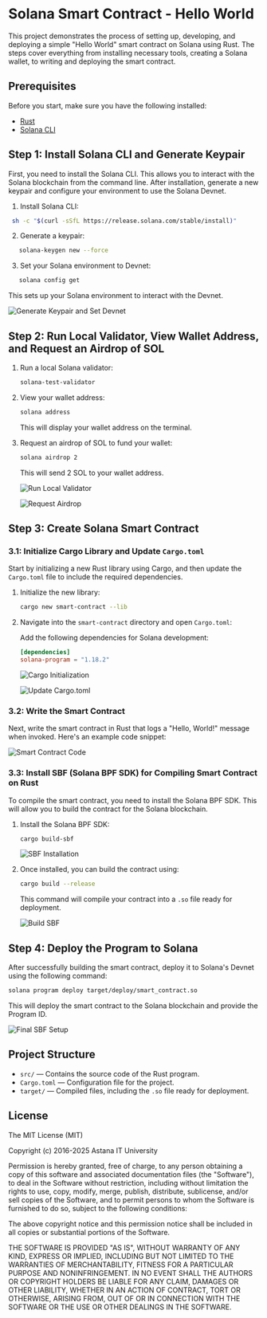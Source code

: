 # Solana Smart Contract - Hello World

This project demonstrates the process of setting up, developing, and deploying a simple "Hello World" smart contract on Solana using Rust. The steps cover everything from installing necessary tools, creating a Solana wallet, to writing and deploying the smart contract.

## Prerequisites

Before you start, make sure you have the following installed:

- [Rust](https://www.rust-lang.org/tools/install)
- [Solana CLI](https://docs.solana.com/cli/install-solana-cli-tools)

## Step 1: Install Solana CLI and Generate Keypair

First, you need to install the Solana CLI. This allows you to interact with the Solana blockchain from the command line. After installation, generate a new keypair and configure your environment to use the Solana Devnet.

1. Install Solana CLI:
```bash
 sh -c "$(curl -sSfL https://release.solana.com/stable/install)"
```

2. Generate a keypair:
```bash
   solana-keygen new --force
```

3. Set your Solana environment to Devnet:
```bash
   solana config get 
   ```

   This sets up your Solana environment to interact with the Devnet.

   ![Generate Keypair and Set Devnet](https://github.com/user-attachments/assets/86d4fcad-6d52-48aa-8a17-5ac84f58de3c)

## Step 2: Run Local Validator, View Wallet Address, and Request an Airdrop of SOL

1. Run a local Solana validator:

   ```bash
   solana-test-validator
   ```

2. View your wallet address:

   ```bash
   solana address
   ```

   This will display your wallet address on the terminal.

3. Request an airdrop of SOL to fund your wallet:

   ```bash
   solana airdrop 2
   ```

   This will send 2 SOL to your wallet address.

   ![Run Local Validator](https://github.com/user-attachments/assets/b4543f19-f4c9-4e33-aa5b-fa49611b3293)

   ![Request Airdrop](https://github.com/user-attachments/assets/c4f1806a-8a9b-4c34-b7e7-328dad963bc6)

## Step 3: Create Solana Smart Contract

### 3.1: Initialize Cargo Library and Update `Cargo.toml`

Start by initializing a new Rust library using Cargo, and then update the `Cargo.toml` file to include the required dependencies.

1. Initialize the new library:

   ```bash
   cargo new smart-contract --lib
   ```

2. Navigate into the `smart-contract` directory and open `Cargo.toml`:

   Add the following dependencies for Solana development:

   ```toml
   [dependencies]
   solana-program = "1.18.2"
   ```

   ![Cargo Initialization](https://github.com/user-attachments/assets/e495e4df-d554-4f0d-9c14-56b231e7e407)

   ![Update Cargo.toml](https://github.com/user-attachments/assets/b45378cd-7cee-48a5-a236-58868b1bc65c)

### 3.2: Write the Smart Contract

Next, write the smart contract in Rust that logs a "Hello, World!" message when invoked. Here's an example code snippet:

   ![Smart Contract Code](https://github.com/user-attachments/assets/f5b6894b-99a0-461c-8073-b364cc9cee57)

### 3.3: Install SBF (Solana BPF SDK) for Compiling Smart Contract on Rust

To compile the smart contract, you need to install the Solana BPF SDK. This will allow you to build the contract for the Solana blockchain.

1. Install the Solana BPF SDK:

   ```bash
   cargo build-sbf
   ```
    ![SBF Installation](https://github.com/user-attachments/assets/244917d3-7ade-408b-904b-875c78a24e55)

2. Once installed, you can build the contract using:

   ```bash
   cargo build --release
   ```

   This command will compile your contract into a `.so` file ready for deployment.

   ![Build SBF](https://github.com/user-attachments/assets/c57a15b6-af5b-47d5-ae77-6a6edc2eb436)

## Step 4: Deploy the Program to Solana

After successfully building the smart contract, deploy it to Solana's Devnet using the following command:

```bash
solana program deploy target/deploy/smart_contract.so
```

This will deploy the smart contract to the Solana blockchain and provide the Program ID.

   ![Final SBF Setup](https://github.com/user-attachments/assets/462195cb-7319-4549-9fe6-365f1989aeec)

## Project Structure

- `src/` — Contains the source code of the Rust program.
- `Cargo.toml` — Configuration file for the project.
- `target/` — Compiled files, including the `.so` file ready for deployment.

## License

The MIT License (MIT)

Copyright (c) 2016-2025 Astana IT University

Permission is hereby granted, free of charge, to any person obtaining a copy of this software and associated documentation files (the "Software"), to deal in the Software without restriction, including without limitation the rights to use, copy, modify, merge, publish, distribute, sublicense, and/or sell copies of the Software, and to permit persons to whom the Software is furnished to do so, subject to the following conditions:

The above copyright notice and this permission notice shall be included in all copies or substantial portions of the Software.

THE SOFTWARE IS PROVIDED "AS IS", WITHOUT WARRANTY OF ANY KIND, EXPRESS OR IMPLIED, INCLUDING BUT NOT LIMITED TO THE WARRANTIES OF MERCHANTABILITY, FITNESS FOR A PARTICULAR PURPOSE AND NONINFRINGEMENT. IN NO EVENT SHALL THE AUTHORS OR COPYRIGHT HOLDERS BE LIABLE FOR ANY CLAIM, DAMAGES OR OTHER LIABILITY, WHETHER IN AN ACTION OF CONTRACT, TORT OR OTHERWISE, ARISING FROM, OUT OF OR IN CONNECTION WITH THE SOFTWARE OR THE USE OR OTHER DEALINGS IN THE SOFTWARE.
